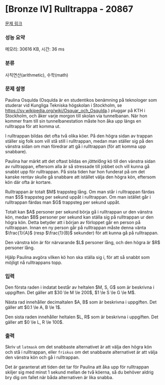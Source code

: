# [Bronze IV] Rulltrappa - 20867 

[문제 링크](https://www.acmicpc.net/problem/20867) 

### 성능 요약

메모리: 30616 KB, 시간: 36 ms

### 분류

사칙연산(arithmetic), 수학(math)

### 문제 설명

<p>Paulina Osqulda (Osqulda är en studentikos benämning på teknologer som studerar vid Kungliga Tekniska högskolan i Stockholm, se <a href="https://sv.wikipedia.org/wiki/Osquar_och_Osqulda">https://sv.wikipedia.org/wiki/Osquar_och_Osqulda</a>.) pluggar på KTH i Stockholm, och åker varje morgon till skolan via tunnelbanan. När hon kommer fram till sin tunnelbanestation måste hon åka upp längs en rulltrappa för att komma ut.</p>

<p>I rulltrappan bildas det ofta två olika köer. På den högra sidan av trappan ställer sig folk som vill stå still i rulltrappan, medan man ställer sig på den vänstra sidan om man föredrar att gå i rulltrappan (för att komma upp snabbare).</p>

<p>Paulina har märkt att det oftast bildas en <em>jättelång</em> kö till den vänstra sidan av rulltrappan, eftersom alla är så stressade till jobbet och vill kunna gå snabbt upp för rulltrappan. På sista tiden har hon funderat på om det kanske rentav skulle gå snabbare att istället välja den högra kön, eftersom kön där ofta är kortare.</p>

<p>Rulltrappan är totalt $M$ trappsteg lång. Om man står i rulltrappan färdas man $S$ trappsteg per sekund uppåt i rulltrappan. Om man istället går i rulltrappan färdas man $G$ trappsteg per sekund uppåt.</p>

<p>Totalt kan $A$ personer per sekund börja gå i rulltrappan ur den vänstra kön, medan $B$ personer per sekund kan ställa sig på rulltrappan ur den högra kön. Detta betyder att i början av förloppet går en person på rulltrappan. Innan en ny person går på rulltrappan måste denna vänta $\frac{1}{A}$ (resp $\frac{1}{B}$ sekunder) för att kunna gå på rulltrappan.</p>

<p>Den vänstra kön är för närvarande $L$ personer lång, och den högra är $R$ personer lång.</p>

<p>Hjälp Paulina avgöra vilken kö hon ska ställa sig i, för att så snabbt som möjligt nå rulltrappans topp.</p>

### 입력 

 <p>Den första raden i indatat består av heltalen $M, S, G$ som är beskrivna i uppgiften. Det gäller att $30 \le M \le 200$, $1 \le S \le G \le M$.</p>

<p>Nästa rad innehåller decimaltalen $A, B$ som är beskrivna i uppgiften. Det gäller att $0.1 \le A, B \le 1$.</p>

<p>Den sista raden innehåller heltalen $L, R$ som är beskrivna i uppgiften. Det gäller att $0 \le L, R \le 100$.</p>

### 출력 

 <p>Skriv ut <code>latmask</code> om det snabbaste alternativet är att välja den högra kön och stå i rulltrappan, eller <code>friskus</code> om det snabbaste alternativet är att välja den vänstra kön och gå i rulltrappan.</p>

<p>Det är garanterat att tiden det tar för Paulina att åka upp för rulltrappan skiljer sig med minst 1 sekund mellan de två köerna, så du behöver aldrig bry dig om fallet när båda alternativen är lika snabba.</p>

